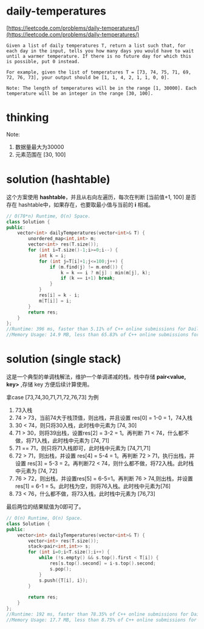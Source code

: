 # daily-temperatures

[https://leetcode.com/problems/daily-temperatures/](https://leetcode.com/problems/daily-temperatures/)

```
Given a list of daily temperatures T, return a list such that, for each day in the input, tells you how many days you would have to wait until a warmer temperature. If there is no future day for which this is possible, put 0 instead.

For example, given the list of temperatures T = [73, 74, 75, 71, 69, 72, 76, 73], your output should be [1, 1, 4, 2, 1, 1, 0, 0].

Note: The length of temperatures will be in the range [1, 30000]. Each temperature will be an integer in the range [30, 100].
```

# thinking

Note:

1. 数据量最大为30000
2. 元素范围在 [30, 100]

# solution (hashtable)

这个方案使用 **hashtable**，并且从右向左遍历，每次在判断 [当前值+1, 100] 是否存在 hashtable中，如果存在，也要取最小值与当前的 **i** 相减。

```c++
// O(70*n) Runtime, O(n) Space.
class Solution {
public:
    vector<int> dailyTemperatures(vector<int>& T) {
        unordered_map<int,int> m;
        vector<int> res(T.size());
        for (int i=T.size()-1;i>=0;i--) {
            int k = i;
            for (int j=T[i]+1;j<=100;j++) {
                if (m.find(j) != m.end()) {
                    k = k == i ? m[j] : min(m[j], k);
                    if (k == i+1) break;
                }
            }
            res[i] = k - i;
            m[T[i]] = i;
        }
        return res;
    }
};
//Runtime: 396 ms, faster than 5.11% of C++ online submissions for Daily Temperatures.
//Memory Usage: 14.9 MB, less than 65.83% of C++ online submissions for Daily Temperatures.
```

# solution (single stack)

这是一个典型的单调栈解法，维护一个单调递减的栈，栈中存储 **pair<value, key>** ,存储 key 方便后续计算使用。

拿case [73,74,30,71,71,72,76,73] 为例

1. 73入栈
2. 74 > 73，当前74大于栈顶值，则出栈，并且设置 res[0] = 1-0 = 1，74入栈
3. 30 < 74，则只将30入栈，此时栈中元素为 [74, 30]
4. 71 > 30，则将39出栈，设置res[2] = 3-2 = 1。再判断 71 < 74，什么都不做，将71入栈，此时栈中元素为 [74, 71]
5. 71 == 71，则只将71入栈即可，此时栈中元素为 [74,71,71]
6. 72 > 71，则出栈，并设置 res[4] = 5-4 = 1。再判断 72 > 71，执行出栈，并设置 res[3] = 5-3 = 2。再判断72 < 74，则什么都不做，将72入栈。此时栈中元素为 [74, 72]
7. 76 > 72，则出栈，并设置res[5] = 6-5=1。再判断 76 > 74,则出栈，并设置res[1] = 6-1 = 5。此时栈为空，则将76入栈。此时栈中元素为[76]
8. 73 < 76，什么都不做，将73入栈，此时栈中元素为 [76,73]

最后两位的结果赋值为0即可了。

```c++
// O(n) Runtime, O(n) Space.
class Solution {
public:
    vector<int> dailyTemperatures(vector<int>& T) {
        vector<int> res(T.size());
        stack<pair<int,int>> s;
        for (int i=0;i<T.size();i++) {
            while (!s.empty() && s.top().first < T[i]) {
                res[s.top().second] = i-s.top().second;
                s.pop();
            } 
            s.push({T[i], i});
        }
        
        return res;
    }
};
//Runtime: 192 ms, faster than 78.35% of C++ online submissions for Daily Temperatures.
//Memory Usage: 17.7 MB, less than 8.75% of C++ online submissions for Daily Temperatures.
```